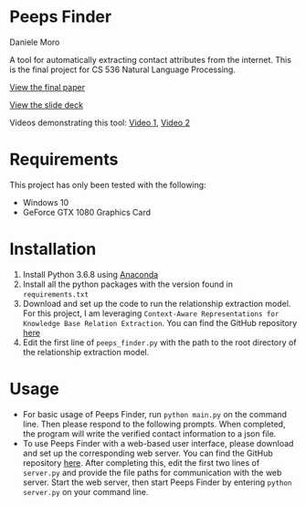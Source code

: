 # Peeps Finder
Daniele Moro

A tool for automatically extracting contact attributes from the internet. 
This is the final project for CS 536 Natural Language Processing.

[View the final paper](https://github.com/danielemoro/PeepsFinder/blob/master/PeepsFinderPaper.pdf)

[View the slide deck](https://docs.google.com/presentation/d/1EKwgafM0n_7IBOFMByxOKBiCF50Gv93bEc4kCT9tHOQ/edit?usp=sharing)

Videos demonstrating this tool: [Video 1](https://youtu.be/eyu2XChnFaQ), [Video 2](https://youtu.be/5gnSc_UnwoQ)


# Requirements
This project has only been tested with the following:
- Windows 10 
- GeForce GTX 1080 Graphics Card

# Installation
1. Install Python 3.6.8 using [Anaconda](https://www.anaconda.com/distribution/)
2. Install all the python packages with the version found in `requirements.txt`
3. Download and set up the code to run the relationship extraction model. 
For this project, I am leveraging `Context-Aware Representations for Knowledge Base Relation Extraction`.
You can find the GitHub repository [here](https://github.com/UKPLab/emnlp2017-relation-extraction)
4. Edit the first line of `peeps_finder.py` with the path to the root directory of the relationship extraction model.

# Usage
- For basic usage of Peeps Finder, run `python main.py` on the command line. 
Then please respond to the following prompts. 
When completed, the program will write the verified contact information to a json file.
- To use Peeps Finder with a web-based user interface, please download and set up the corresponding web server. 
You can find the GitHub repository [here](https://github.com/danielemoro/peeps/tree/peeps_finder). 
After completing this, edit the first two lines of `server.py` 
and provide the file paths for communication with the web server. 
Start the web server, then start Peeps Finder by entering `python server.py` on your command line. 
